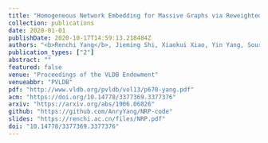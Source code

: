 ```yaml
---
title: "Homogeneous Network Embedding for Massive Graphs via Reweighted Personalized PageRank"
collection: publications
date: 2020-01-01
publishDate: 2020-10-17T14:59:13.218484Z
authors: "<b>Renchi Yang</b>, Jieming Shi, Xiaokui Xiao, Yin Yang, Sourav S. Bhowmick"
publication_types: ["2"]
abstract: ""
featured: false
venue: "Proceedings of the VLDB Endowment"
venueabbr: "PVLDB"
pdf: "http://www.vldb.org/pvldb/vol13/p670-yang.pdf"
acm: "https://doi.org/10.14778/3377369.3377376"
arxiv: "https://arxiv.org/abs/1906.06826"
github: "https://github.com/AnryYang/NRP-code"
slides: "https://renchi.ac.cn/files/NRP.pdf"
doi: "10.14778/3377369.3377376"
---
```

